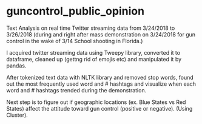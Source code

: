 # guncontrol_public_opinion
Text Analysis on real time Twitter streaming data from 3/24/2018 to 3/26/2018 (during and right after mass demonstration on 3/24/2018 for gun control in the wake of 3/14 School shooting in Florida.)

I acquired twitter streaming data using Tweepy library, converted it to dataframe, cleaned up (gettng rid of emojis etc) and manipulated it by pandas.

After tokenized text data with NLTK library and removed stop words, found out the most frequently used word and # hashtags and visualize when each word and # hashtags trended during the demonstration. 

Next step is to figure out if geographic locations (ex. Blue States
vs Red States) affect the attitude toward gun control (positive or negative). (Using Cluster).
